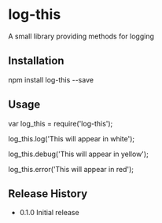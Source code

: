 log-this
=========

A small library providing methods for logging

## Installation

  npm install log-this --save

## Usage

  var log_this = require('log-this');

  log_this.log('This will appear in white');

  log_this.debug('This will appear in yellow');
  
  log_this.error('This will appear in red');


## Release History

* 0.1.0 Initial release